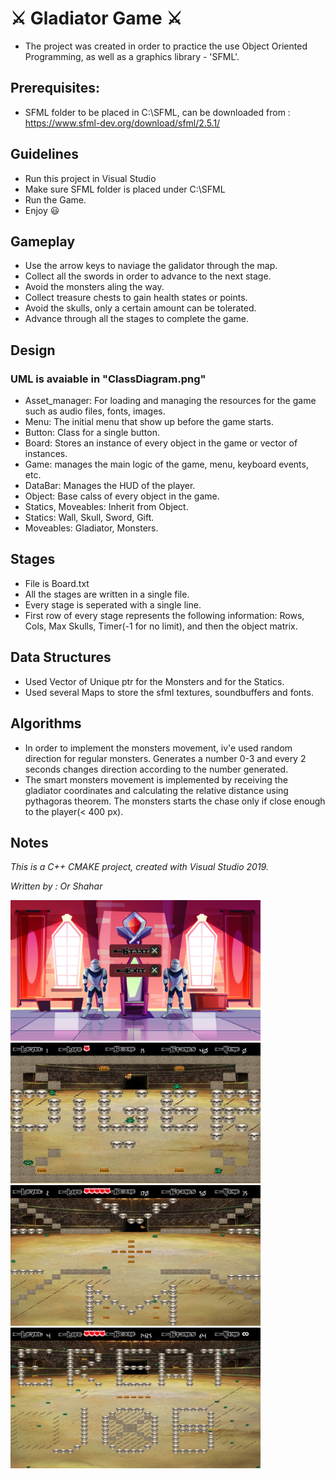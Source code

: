 # :crossed_swords: Gladiator Game :crossed_swords:	

* The project was created in order to practice the use Object Oriented Programming, as well as a graphics library - 'SFML'.

## Prerequisites:
* SFML folder to be placed in C:\SFML, can be downloaded from : https://www.sfml-dev.org/download/sfml/2.5.1/

## Guidelines
* Run this project in Visual Studio
* Make sure SFML folder is placed under C:\SFML
* Run the Game.
* Enjoy :smiley:

## Gameplay
* Use the arrow keys to naviage the galidator through the map.
* Collect all the swords in order to advance to the next stage.
* Avoid the monsters aling the way.
* Collect treasure chests to gain health states or points.
* Avoid the skulls, only a certain amount can be tolerated.
* Advance through all the stages to complete the game.

## Design
### UML is avaiable in "ClassDiagram.png" 
* Asset_manager: For loading and managing the resources for the game such as audio files, fonts, images.
* Menu: The initial menu that show up before the game starts.
* Button: Class for a single button.
* Board: Stores an instance of every object in the game or vector of instances.
* Game: manages the main logic of the game, menu, keyboard events, etc.
* DataBar: Manages the HUD of the player.
* Object: Base calss of every object in the game.
* Statics, Moveables: Inherit from Object.
* Statics: Wall, Skull, Sword, Gift.
* Moveables: Gladiator, Monsters.

## Stages
* File is Board.txt
* All the stages are written in a single file.
* Every stage is seperated with a single line.
* First row of every stage represents the following information: Rows, Cols, Max Skulls, Timer(-1 for no limit), and then the object matrix.

## Data Structures
* Used Vector of Unique ptr for the Monsters and for the Statics.
* Used several Maps to store the sfml textures, soundbuffers and fonts.

## Algorithms
* In order to implement the monsters movement, iv'e used random direction for regular monsters. Generates a number 0-3 and every 2 seconds changes direction according to the number generated.
* The smart monsters movement is implemented by receiving the gladiator coordinates and calculating the relative distance using pythagoras theorem. The monsters starts the chase only if close enough to the player(< 400 px).

## Notes
*This is a C++ CMAKE project, created with Visual Studio 2019.*

*Written by : Or Shahar*


<p float="left">
  <img src="/Screenshots/Menu.png" width="400" />
  <img src="/Screenshots/StageOne.png" width="400" /> 
  <img src="/Screenshots/StageTwo.png" width="400" />
  <img src="/Screenshots/StageThree.png" width="400" />
</p>
